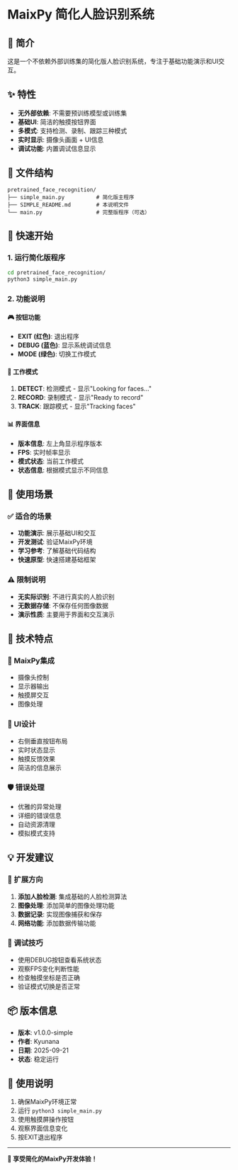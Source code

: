 # MaixPy 简化人脸识别系统

## 🚀 简介
这是一个不依赖外部训练集的简化版人脸识别系统，专注于基础功能演示和UI交互。

## ✨ 特性
- **无外部依赖**: 不需要预训练模型或训练集
- **基础UI**: 简洁的触摸按钮界面
- **多模式**: 支持检测、录制、跟踪三种模式
- **实时显示**: 摄像头画面 + UI信息
- **调试功能**: 内置调试信息显示

## 📁 文件结构
```
pretrained_face_recognition/
├── simple_main.py          # 简化版主程序
├── SIMPLE_README.md        # 本说明文件
└── main.py                 # 完整版程序（可选）
```

## 🚀 快速开始

### 1. 运行简化版程序
```bash
cd pretrained_face_recognition/
python3 simple_main.py
```

### 2. 功能说明

#### 🎮 按钮功能
- **EXIT (红色)**: 退出程序
- **DEBUG (蓝色)**: 显示系统调试信息
- **MODE (绿色)**: 切换工作模式

#### 🔄 工作模式
1. **DETECT**: 检测模式 - 显示"Looking for faces..."
2. **RECORD**: 录制模式 - 显示"Ready to record"
3. **TRACK**: 跟踪模式 - 显示"Tracking faces"

#### 📊 界面信息
- **版本信息**: 左上角显示程序版本
- **FPS**: 实时帧率显示
- **模式状态**: 当前工作模式
- **状态信息**: 根据模式显示不同信息

## 🎯 使用场景

### ✅ 适合的场景
- **功能演示**: 展示基础UI和交互
- **开发测试**: 验证MaixPy环境
- **学习参考**: 了解基础代码结构
- **快速原型**: 快速搭建基础框架

### ⚠️ 限制说明
- **无实际识别**: 不进行真实的人脸识别
- **无数据存储**: 不保存任何图像数据
- **演示性质**: 主要用于界面和交互演示

## 🔧 技术特点

### 📱 MaixPy集成
- 摄像头控制
- 显示器输出
- 触摸屏交互
- 图像处理

### 🎨 UI设计
- 右侧垂直按钮布局
- 实时状态显示
- 触摸反馈效果
- 简洁的信息展示

### 🛡️ 错误处理
- 优雅的异常处理
- 详细的错误信息
- 自动资源清理
- 模拟模式支持

## 💡 开发建议

### 🚀 扩展方向
1. **添加人脸检测**: 集成基础的人脸检测算法
2. **图像处理**: 添加简单的图像处理功能
3. **数据记录**: 实现图像捕获和保存
4. **网络功能**: 添加数据传输功能

### 🔧 调试技巧
- 使用DEBUG按钮查看系统状态
- 观察FPS变化判断性能
- 检查触摸坐标是否正确
- 验证模式切换是否正常

## 📦 版本信息
- **版本**: v1.0.0-simple
- **作者**: Kyunana
- **日期**: 2025-09-21
- **状态**: 稳定运行

## 🤝 使用说明
1. 确保MaixPy环境正常
2. 运行 `python3 simple_main.py`
3. 使用触摸屏操作按钮
4. 观察界面信息变化
5. 按EXIT退出程序

---
**🎊 享受简化的MaixPy开发体验！**
